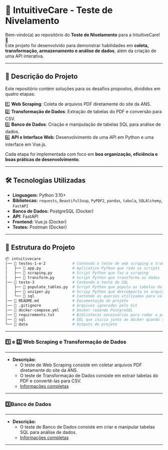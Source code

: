 # 🏥 IntuitiveCare - Teste de Nivelamento  

Bem-vindo(a) ao repositório do **Teste de Nivelamento** para a IntuitiveCare! 🚀  
Este projeto foi desenvolvido para demonstrar habilidades em **coleta, transformação, armazenamento e análise de dados**, além da criação de uma API interativa.  

---

## 📌 **Descrição do Projeto**  

Este repositório contém soluções para os desafios propostos, divididos em quatro etapas:  

1️⃣ **Web Scraping**: Coleta de arquivos PDF diretamente do site da ANS.  
2️⃣ **Transformação de Dados**: Extração de tabelas do PDF e conversão para CSV.  
3️⃣ **Banco de Dados**: Criação e manipulação de tabelas SQL para análise de dados.  
4️⃣ **API e Interface Web**: Desenvolvimento de uma API em Python e uma interface em Vue.js.  

Cada etapa foi implementada com foco em **boa organização, eficiência e boas práticas de desenvolvimento**.  

---

## 🛠 **Tecnologias Utilizadas**  

- **Linguagem:** Python 3.10+  
- **Bibliotecas:** `requests`, `BeautifulSoup`, `PyPDF2`, `pandas`, `tabula`, `SQLAlchemy`, `FastAPI`  
- **Banco de Dados:** PostgreSQL (Docker)  
- **API:** FastAPI  
- **Frontend:** Vue.js (Docker)  
- **Testes:** Postman (Docker)  

---

## 📂 **Estrutura do Projeto**  

```bash
📦 intuitivecare
│── 📂 testes-1-e-2            # Contendo o teste de web scraping e transformação de dados
│   ├── 📜 app.py              # Aplicativo Python que roda os scripts
│   ├── 📜 scraping.py         # Script Python que faz o scraping
│   ├── 📜 transform.py        # Script Python que transforma os dados
│── 📂 teste-3                 # Contendo o teste de SQL
│   ├── 📜 populate_tables.py  # Script Python que popula as tabelas do banco postgres
│   ├── 📜 unziper.py          # Scripy Python que descompacta os arquivos CSV do teste 3
│   └── 📂 sql                 # Contendo as queries utilizadas para solucionar o teste 3
│── 📜 README.md               # Documentação do projeto
│── 📜 .gitignore              # Arquivos ignorados pelo Git
│── 📜 docker-compose.yml      # Docker rodando PostgreSQL
│── 📜 requirements.txt        # Bibliotecas necessárias para rodar o projeto
│── 📂 sql                     # DDL que inicia junto ao docker quando sobe o banco
└── 📂 data                    # Outputs do projeto
```

---

### **1️⃣ e 2️⃣ Web Scraping e Transformação de Dados**

---

- **Descrição:**  
  - O teste de Web Scraping consiste em coletar arquivos PDF diretamente do site da ANS.  
  - O teste de Transformação de Dados consiste em extrair tabelas do PDF e convertê-las para CSV.
  - [Informações completas](testes-1-e-2/README.md)

---

### **3️⃣Banco de Dados**

---

- **Descrição:**  
  - O teste de Banco de Dados consiste em criar e manipular tabelas SQL para análise de dados.
  - [Informações completas](teste-3/README.md)

---
